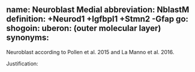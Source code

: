 name: Neuroblast Medial
abbreviation: NblastM
definition: +Neurod1 +Igfbpl1 +Stmn2 -Gfap
go:
shogoin: 
uberon: (outer molecular layer)
synonyms:
---

Neuroblast according to Pollen et al. 2015 and La Manno et al. 2016.

Justification:

